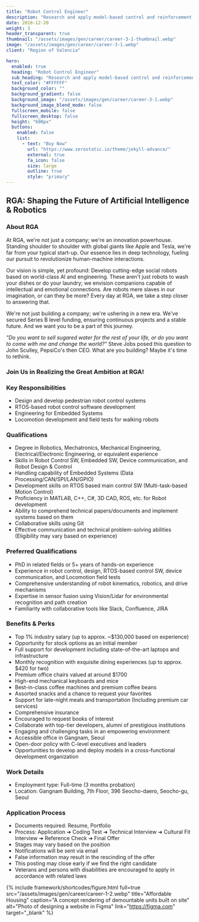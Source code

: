 ```yaml
---
title: "Robot Control Engineer"
description: "Research and apply model-based control and reinforcement learning-based robot control technology for stable walking even in atypical environments"
date: 2018-12-20
weight: 3
header_transparent: true
thumbnail: "/assets/images/gen/career/career-3-1-thumbnail.webp"
image: "/assets/images/gen/career/career-3-1.webp"
client: "Region of Valencia"

hero:
  enabled: true
  heading: "Robot Control Engineer"
  sub_heading: "Research and apply model-based control and reinforcement learning-based robot control technology for stable walking even in atypical environments"
  text_color: "#FFFFFF"
  background_color: ""
  background_gradient: false
  background_image: "/assets/images/gen/career/career-3-1.webp"
  background_image_blend_mode: false
  fullscreen_mobile: false
  fullscreen_desktop: false
  height: "600px"
  buttons:
    enabled: false
    list:
      - text: "Buy Now"
        url: "https://www.zerostatic.io/theme/jekyll-advance/"
        external: true
        fa_icon: false
        size: large
        outline: true
        style: "primary"
---
```


## **RGA: Shaping the Future of Artificial Intelligence & Robotics**

### **About RGA**
At RGA, we're not just a company; we're an innovation powerhouse. Standing shoulder to shoulder with global giants like Apple and Tesla, we're far from your typical start-up. Our essence lies in deep technology, fueling our pursuit to revolutionize human-machine interactions.

Our vision is simple, yet profound: Develop cutting-edge social robots based on world-class AI and engineering. These aren't just robots to wash your dishes or do your laundry; we envision companions capable of intellectual and emotional connections. Are robots mere slaves in our imagination, or can they be more? Every day at RGA, we take a step closer to answering that.

We're not just building a company; we're ushering in a new era. We've secured Series B level funding, ensuring continuous projects and a stable future. And we want you to be a part of this journey.

_"Do you want to sell sugared water for the rest of your life, or do you want to come with me and change the world?"_ Steve Jobs posed this question to John Sculley, PepsiCo's then CEO. What are you building? Maybe it's time to rethink.

### **Join Us in Realizing the Great Ambition at RGA!**

### **Key Responsibilities**
- Design and develop pedestrian robot control systems
- RTOS-based robot control software development
- Engineering for Embedded Systems
- Locomotion development and field tests for walking robots

### **Qualifications**
- Degree in Robotics, Mechatronics, Mechanical Engineering, Electrical/Electronic Engineering, or equivalent experience
- Skills in Robot Control SW, Embedded SW, Device communication, and Robot Design & Control
- Handling capability of Embedded Systems (Data Processing/CAN/SPI/LAN/GPIO)
- Development skills on RTOS based main control SW (Multi-task-based Motion Control)
- Proficiency in MATLAB, C++, C#, 3D CAD, ROS, etc. for Robot development
- Ability to comprehend technical papers/documents and implement systems based on them
- Collaborative skills using Git
- Effective communication and technical problem-solving abilities (Eligibility may vary based on experience)

### **Preferred Qualifications**
- PhD in related fields or 5+ years of hands-on experience
- Experience in robot control, design, RTOS-based control SW, device communication, and Locomotion field tests
- Comprehensive understanding of robot kinematics, robotics, and drive mechanisms
- Expertise in sensor fusion using Vision/Lidar for environmental recognition and path creation
- Familiarity with collaborative tools like Slack, Confluence, JIRA

### **Benefits & Perks**
- Top 1% industry salary (up to approx. ~$130,000 based on experience)
- Opportunity for stock options as an initial member
- Full support for development including state-of-the-art laptops and infrastructure
- Monthly recognition with exquisite dining experiences (up to approx. $420 for two)
- Premium office chairs valued at around $1700
- High-end mechanical keyboards and mice
- Best-in-class coffee machines and premium coffee beans
- Assorted snacks and a chance to request your favorites
- Support for late-night meals and transportation (Including premium car services)
- Comprehensive insurance
- Encouraged to request books of interest
- Collaborate with top-tier developers, alumni of prestigious institutions
- Engaging and challenging tasks in an empowering environment
- Accessible office in Gangnam, Seoul
- Open-door policy with C-level executives and leaders
- Opportunities to develop and deploy models in a cross-functional development organization

### **Work Details**
- Employment type: Full-time (3 months probation)
- Location: Gangnam Building, 7th Floor, 396 Seocho-daero, Seocho-gu, Seoul

### **Application Process**
- Documents required: Resume, Portfolio
- Process: Application ➔ Coding Test ➔ Technical Interview ➔ Cultural Fit Interview ➔ Reference Check ➔ Final Offer
- Stages may vary based on the position
- Notifications will be sent via email
- False information may result in the rescinding of the offer
- This posting may close early if we find the right candidate
- Veterans and persons with disabilities are encouraged to apply in accordance with related laws


{% include framework/shortcodes/figure.html full=true src="/assets/images/gen/career/career-1-2.webp" title="Affordable Housing"  caption="A concept rendering of demountable units built on site" alt="Photo of designing a website in Figma" link="https://figma.com" target="_blank" %}
